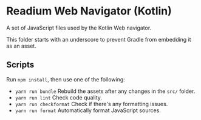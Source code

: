 # Readium Web Navigator (Kotlin)

A set of JavaScript files used by the Kotlin Web navigator.

This folder starts with an underscore to prevent Gradle from embedding it as an asset.

## Scripts

Run `npm install`, then use one of the following:

* `yarn run bundle` Rebuild the assets after any changes in the `src/` folder.
* `yarn run lint` Check code quality.
* `yarn run checkformat` Check if there's any formatting issues.
* `yarn run format` Automatically format JavaScript sources.
